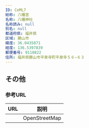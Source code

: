 ```yaml
---
ID: CeML7
総称: 八幡宮
名称: 八幡神社
名称読み: null
別名: null
都道府県: 福井県
区域: 勝山市
緯度: 36.0435071
経度: 136.5397839
郵便番号: 9110822
住所: 福井県勝山市平泉寺町平泉寺５６−６３
---
```


## その他

### 参考URL

| URL | 説明          |
| --- | ------------- |
|     | OpenStreetMap |
